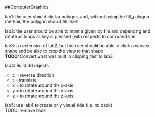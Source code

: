 ##ComputerGraphics

<p>lab1: the user should click a polygon, and, without using the fill_polygon method, the polygon should fill itself</p>

<p>lab2: the user should be able to input a given .xy file and depending and rotate as longs as key is pressed (with respects to command line)</p>

<p>lab3: an extension of lab2, but the user should be able to click a convex shape and be able to crop the view to that shape<br>
<b>TODO:</b> Convert what was built in clipping_test to lab3</p>

<p>lab4: Build 3d objects
<ul style="list-style-type:circle">
<li>c = reverse direction</li>
<li>t = translate</li>
<li>x = to rotate around the x-axis</li>
<li>y = to rotate around the y-axis</li>
<li>z = to rotate around the z-axis</li></ul>

<p>lab5: use lab4 to create only visual side (i.e. no back)
<br>TODO: remove back</p>
